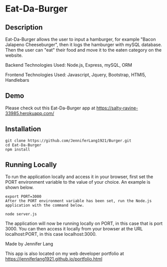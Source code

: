 # Eat-Da-Burger


## Description

Eat-Da-Burger allows the user to input a hamburger, for example "Bacon Jalapeno Cheeseburger", then it logs the hamburger with mySQL database.  Then the user can "eat" their food and move it to the eaten category on the website.  

Backend Technologies Used:  Node.js, Express, mySQL, ORM

Frontend Technologies Used: Javascript, Jquery, Bootstrap, HTMl5, Handlebars

## Demo

 Please check out this Eat-Da-Burger app at https://salty-ravine-33985.herokuapp.com/

## Installation

```
git clone https://github.com/JenniferLang1921/Burger.git
cd Eat-Da-Burger
npm install
```

## Running Locally

To run the application locally and access it in your browser, first set the PORT environment variable to the value of your choice. An example is shown below.
```
export PORT=3000
After the PORT environment variable has been set, run the Node.js application with the command below.
```

```
node server.js
```
The application will now be running locally on PORT, in this case that is port 3000. You can then access it locally from your browser at the URL localhost:PORT, in this case localhost:3000.

Made by Jennifer Lang

This app is also located on my web developer portfolio at https://jenniferlang1921.github.io/portfolio.html

